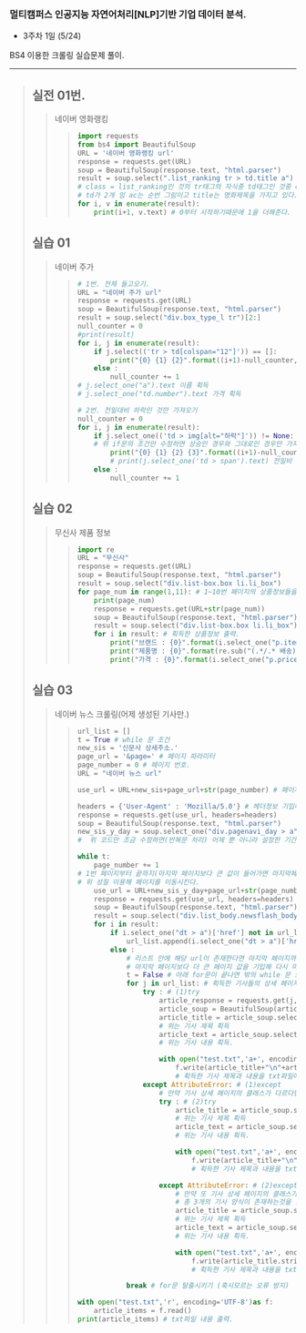 ### 멀티캠퍼스 인공지능 자연어처리[NLP]기반 기업 데이터 분석.
- 3주차 1일 (5/24)

BS4 이용한 크롤링 실습문제 풀이.

---
> ## 실전 01번.
>> 네이버 영화랭킹
>>> ```Python
>>> import requests
>>> from bs4 import BeautifulSoup
>>> URL = '네이버 영화랭킹 url'
>>> response = requests.get(URL)
>>> soup = BeautifulSoup(response.text, "html.parser")
>>> result = soup.select(".list_ranking tr > td.title a")
>>> # class = list_ranking인 것의 tr태그의 자식중 td태그인 것중 class = title인 것의 <a>태그 가져온다.
>>> # td가 2개 임 ac는 순번 그림이고 title는 영화제목을 가지고 있다.
>>> for i, v in enumerate(result):
>>>     print(i+1, v.text) # 0부터 시작하기때문에 1을 더해준다.
>>> ```
>>
> ## 실습 01
>> 네이버 주가
>>> ```Python
>>> # 1번. 전체 들고오기.
>>> URL = "네이버 주가 url"
>>> response = requests.get(URL)
>>> soup = BeautifulSoup(response.text, "html.parser")
>>> result = soup.select("div.box_type_l tr")[2:]
>>> null_counter = 0
>>> #print(result)
>>> for i, j in enumerate(result):
>>>     if j.select(('tr > td[colspan="12"]')) == []:
>>>         print("{0} {1} {2}".format((i+1)-null_counter, j.select_one("a").text, j.select_one("td.number").text))
>>>     else :
>>>         null_counter += 1
>>> # j.select_one("a").text 이름 획득
>>> # j.select_one("td.number").text 가격 획득
>>> 
>>> # 2번. 전일대비 하락인 것만 가져오기
>>> null_counter = 0
>>> for i, j in enumerate(result):
>>>     if j.select_one(('td > img[alt="하락"]')) != None: # 하락인 경우
>>>     # 위 if문의 조건만 수정하면 상승인 경우와 그대로인 경우만 가져오는것도 가능
>>>         print("{0} {1} {2} {3}".format((i+1)-null_counter, j.select_one("a").text, j.select_one("td.number").text, >>> j.select_one('td > span').text.strip()))
>>>         # print(j.select_one('td > span').text) 전일비 획득
>>>     else :
>>>         null_counter += 1
>>> ```
>>
> ## 실습 02
>> 무신사 제품 정보
>>> ```Python
>>> import re
>>> URL = "무신사"
>>> response = requests.get(URL)
>>> soup = BeautifulSoup(response.text, "html.parser")
>>> result = soup.select("div.list-box.box li.li_box")
>>> for page_num in range(1,11): # 1~10번 페이지의 상품정보들을 전부 습득하기 위해.
>>>     print(page_num)
>>>     response = requests.get(URL+str(page_num))
>>>     soup = BeautifulSoup(response.text, "html.parser")
>>>     result = soup.select("div.list-box.box li.li_box")
>>>     for i in result: # 획득한 상품정보 출력.
>>>         print("브랜드 : {0}".format(i.select_one("p.item_title").text))
>>>         print("제품명 : {0}".format(re.sub("(.*/.* 배송)*(  )*(\n)*", "", i.select_one("p.list_info > a").text)))
>>>         print("가격 : {0}".format(i.select_one("p.price").text.split()[-1]))
>>> ```
>>
> ## 실습 03
>> 네이버 뉴스 크롤링(어제 생성된 기사만.)
>>> ```Python
>>> url_list = []
>>> t = True # while 문 조건
>>> new_sis = '신문사 상세주소.'
>>> page_url = '&page=' # 페이지 파라미터
>>> page_number = 0 # 페이지 번호.
>>> URL = "네이버 뉴스 url"
>>> 
>>> use_url = URL+new_sis+page_url+str(page_number) # 페이지 순회를 좀더 편하게 하기위해 url을 조각냄.
>>> 
>>> headers = {'User-Agent' : 'Mozilla/5.0'} # 헤더정보 기입하여 접근차단 방지
>>> response = requests.get(use_url, headers=headers)
>>> soup = BeautifulSoup(response.text, "html.parser")
>>> new_sis_y_day = soup.select_one("div.pagenavi_day > a")['href'] # 어제 날자 기사 페이지 url 획득
>>> #  위 코드만 조금 수정하면(반복문 처리) 어제 뿐 아니라 설정한 기간의 기사를 전부 크롤링 할 수 있다.
>>> 
>>> while t:
>>>     page_number += 1 
>>> # 1번 페이지부터 끝까지(마지막 페이지보다 큰 값이 들어가면 마지막페이지로 접속된다.)
>>> # 위 성질 이용해 페이지를 이동시킨다.
>>>     use_url = URL+new_sis_y_day+page_url+str(page_number)
>>>     response = requests.get(use_url, headers=headers)
>>>     soup = BeautifulSoup(response.text, "html.parser")
>>>     result = soup.select("div.list_body.newsflash_body > ul > li")
>>>     for i in result:
>>>         if i.select_one("dt > a")['href'] not in url_list: # 리스트 안에 해당 url이 없다면 아직 마지막 페이지가 아니다.
>>>             url_list.append(i.select_one("dt > a")['href'])
>>>         else : 
>>>             # 리스트 안에 해당 url이 존재한다면 마지막 페이지까지 수집을 한 뒤
>>>             # 마지막 페이지보다 더 큰 페이지 값을 기입해 다시 마지막 페이지로 돌아가 url을 수집한 것이기 때문이다.
>>>             t = False # 아래 for문이 끝나면 밖의 while 문 또한 종료시기키 위해
>>>             for j in url_list: # 획득한 기사들의 상세 페이지가 담긴 리스트를 하나씩 사용한다.
>>>                 try : # (1)try
>>>                     article_response = requests.get(j, headers=headers) # 상세페이지 정보 획득
>>>                     article_soup = BeautifulSoup(article_response.text, "html.parser") # 상세페이지 정보 획득
>>>                     article_title = article_soup.select_one("div.article_info > h3").text
>>>                     # 위는 기사 제목 획득
>>>                     article_text = article_soup.select_one("div#articleBodyContents").text.strip()
>>>                     # 위는 기사 내용 획득.
>>> 
>>>                     with open("test.txt",'a+', encoding='UTF-8')as f:
>>>                         f.write(article_title+"\n"+article_text+"\n\n")
>>>                         # 획득한 기사 제목과 내용을 txt파일에 저장한다.
>>>                 except AttributeError: # (1)except
>>>                     # 만약 기사 상세 페이지의 클래스가 다르다면 발생하는 오류 처리 위한 구문.
>>>                     try : # (2)try
>>>                         article_title = article_soup.select_one("div.news_headline > h4.title").text
>>>                         # 위는 기사 제목 획득
>>>                         article_text = article_soup.select_one("div#newsEndContents").text.strip()
>>>                         # 위는 기사 내용 획득.
>>> 
>>>                         with open("test.txt",'a+', encoding='UTF-8')as f:
>>>                             f.write(article_title+"\n"+re.sub("(\n)*", "", article_text)+"\n\n")
>>>                             # 획득한 기사 제목과 내용을 txt파일에 저장한다.
>>> 
>>>                     except AttributeError: # (2)except
>>>                         # 만약 또 기사 상세 페이지의 클래스가 다르다면 발생하는 오류 처리 위한 구문.
>>>                         # 총 3개의 기사 양식이 존재하는것을 알 수 있다.
>>>                         article_title = article_soup.select_one("h2.end_tit").text
>>>                         # 위는 기사 제목 획득
>>>                         article_text = article_soup.select_one("div.end_body_wrp > div#articeBody").text.strip()
>>>                         # 위는 기사 내용 획득.
>>> 
>>>                         with open("test.txt",'a+', encoding='UTF-8')as f:
>>>                             f.write(article_title.strip()+"\n"+re.sub("(\n)*", "", article_text)+"\n\n")
>>>                             # 획득한 기사 제목과 내용을 txt파일에 저장한다.
>>> 
>>>             break # for문 탈출시키기 (혹시모르는 오류 방지)
>>>
>>> with open("test.txt",'r', encoding='UTF-8')as f:
>>>     article_items = f.read()
>>> print(article_items) # txt파일 내용 출력.
>>> ```
>> 
